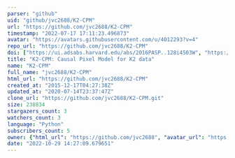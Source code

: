 ```yaml
---
parser: "github"
uid: "github/jvc2688/K2-CPM"
url: "https://github.com/jvc2688/K2-CPM"
timestamp: "2022-07-17 17:11:23.496873"
avatar: "https://avatars.githubusercontent.com/u/4012293?v=4"
repo_url: "https://github.com/jvc2688/K2-CPM"
doi: ["https://ui.adsabs.harvard.edu/abs/2016PASP..128i4503W", "https://ui.adsabs.harvard.edu/abs/2021ascl.soft07024W/abstract"]
title: "K2-CPM: Causal Pixel Model for K2 data"
name: "K2-CPM"
full_name: "jvc2688/K2-CPM"
html_url: "https://github.com/jvc2688/K2-CPM"
created_at: "2015-12-17T04:27:38Z"
updated_at: "2020-07-14T23:37:47Z"
clone_url: "https://github.com/jvc2688/K2-CPM.git"
size: 238834
stargazers_count: 3
watchers_count: 3
language: "Python"
subscribers_count: 5
owner: {"html_url": "https://github.com/jvc2688", "avatar_url": "https://avatars.githubusercontent.com/u/4012293?v=4", "login": "jvc2688", "type": "User"}
date: "2022-10-29 14:27:09.679651"
---
```

